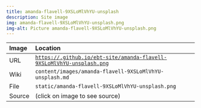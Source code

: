 ```yaml
---
title: amanda-flavell-9XSLoMlVhYU-unsplash
description: Site image
img: amanda-flavell-9XSLoMlVhYU-unsplash.png
img-alt: Picture amanda-flavell-9XSLoMlVhYU-unsplash.png
---
```


  | Image | Location |
  | :----- | :----- |
  | URL | <code><a href="https://.github.io/ebt-site/amanda-flavell-9XSLoMlVhYU-unsplash.png" target="_blank">https://.github.io/ebt-site/amanda-flavell-9XSLoMlVhYU-unsplash.png</a></code> |
  | Wiki | <code>content/images/amanda-flavell-9XSLoMlVhYU-unsplash.md</code> |
  | File | <code>static/amanda-flavell-9XSLoMlVhYU-unsplash.png</code> |
  | Source | (click on image to see source) |

